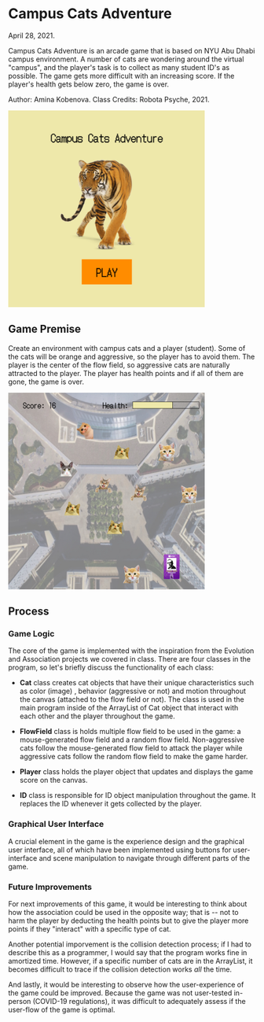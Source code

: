 # Campus Cats Adventure

April 28, 2021.

Campus Cats Adventure is an arcade game that is based on NYU Abu Dhabi campus environment.
A number of cats are wondering around the virtual "campus", and the player's task is to collect as many student ID's as possible.
The game gets more difficult with an increasing score.
If the player's health gets below zero, the game is over.

Author: Amina Kobenova.
Class Credits: Robota Psyche, 2021.

<img src="https://github.com/ak7588/robota_psyche/blob/main/finalProject/startScreen.png" width="400" height="400">

## Game Premise

Create an environment with campus cats and a player (student). Some of the cats will be orange and aggressive, so the player has to avoid them. The player is the center of the flow field, so aggressive cats are naturally attracted to the player. The player has health points and if all of them are gone, the game is over.

<img src="https://github.com/ak7588/robota_psyche/blob/main/finalProject/playScreen.png" width="400" height="400">

## Process

### Game Logic

The core of the game is implemented with the inspiration from the Evolution and Association projects we covered in class. There are four classes in the program, so let's briefly discuss the functionality of each class:

- **Cat** class creates cat objects that have their unique characteristics such as color (image)
, behavior (aggressive or not) and motion throughout the canvas (attached to the flow field or not). The class is used in the main program inside of the ArrayList of Cat object that interact with each other and the player throughout the game.

- **FlowField** class is holds multiple flow field to be used in the game: a mouse-generated flow field and a random flow field. Non-aggressive cats follow the mouse-generated flow field to attack the player while aggressive cats follow the random flow field to make the game harder.

- **Player** class holds the player object that updates and displays the game score on the canvas.

- **ID** class is responsible for ID object manipulation throughout the game. It replaces the ID whenever it gets collected by the player.

### Graphical User Interface

A crucial element in the game is the experience design and the graphical user interface, all of which have been implemented using buttons for user-interface and scene manipulation to navigate through different parts of the game.

### Future Improvements

For next improvements of this game, it would be interesting to think about how the association could be used in the opposite way; that is -- not to harm the player by deducting the health points but to give the player more points if they "interact" with a specific type of cat.

Another potential imporvement is the collision detection process; if I had to describe this as a programmer, I would say that the program works fine in amortized time. However, if a specific number of cats are in the ArrayList, it becomes difficult to trace if the collision detection works _all_ the time.

And lastly, it would be interesting to observe how the user-experience of the game could be improved. Because the game was not user-tested in-person (COVID-19 regulations), it was difficult to adequately assess if the user-flow of the game is optimal.
